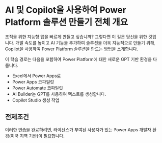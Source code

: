 # AI 및 Copilot을 사용하여 Power Platform 솔루션 만들기 전체 개요
조직을 위한 지능형 앱을 빠르게 만들고 싶습니까? 그렇다면 이 길은 당신을 위한 것입니다. 개발 속도를 높이고 AI 기능을 추가하여 솔루션을 더욱 지능적으로 만들기 위해, Copilot을 사용하여 Power Platform 솔루션을 만드는 방법을 소개합니다.

이 학습 경로는 다음을 포함하여 Power Platform에 대한 새로운 GPT 기반 환경을 다룹니다.

- Excel에서 Power Apps로
- Power Apps 코파일럿
- Power Automate 코파일럿
- AI Builder는 GPT를 사용하여 텍스트를 생성합니다.
- Copilot Studio 생성 작업

## 전제조건
이러한 연습을 완료하려면, 라이선스가 부여된 사용자가 있는 Power Apps 개발자 환경(미국 지역 기반)이 필요합니다.
